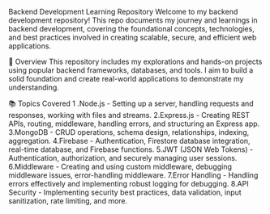 Backend Development Learning Repository
Welcome to my backend development repository! This repo documents my journey and learnings in backend development, covering the foundational concepts, technologies, and best practices involved in creating scalable, secure, and efficient web applications.

📘 Overview
This repository includes my explorations and hands-on projects using popular backend frameworks, databases, and tools. I aim to build a solid foundation and create real-world applications to demonstrate my understanding.

📚 Topics Covered
1 .Node.js - Setting up a server, handling requests and responses, working with files and streams.
2.Express.js - Creating REST APIs, routing, middleware, handling errors, and structuring an Express app.
3.MongoDB - CRUD operations, schema design, relationships, indexing, aggregation.
4.Firebase - Authentication, Firestore database integration, real-time database, and Firebase functions.
5.JWT (JSON Web Tokens) - Authentication, authorization, and securely managing user sessions.
6.Middleware - Creating and using custom middleware, debugging middleware issues, error-handling middleware.
7.Error Handling - Handling errors effectively and implementing robust logging for debugging.
8.API Security - Implementing security best practices, data validation, input sanitization, rate limiting, and more.
